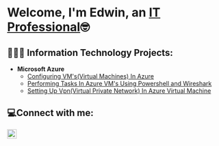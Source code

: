 <h1>Welcome, I'm Edwin, an <a href="https://linkedin.com/in/Josh">IT Professional</a>🤓</h1>

<h2>👨🏾‍💻 Information Technology Projects:</h2>

- <b>Microsoft Azure</b>
  - [Configuring VM's(Virtual Machines) In Azure](https://github.com/EdwinLamarWalker/configure-VM)
  - [Performing Tasks In Azure VM's Using Powershell and Wireshark](https://github.com/EdwinLamarWalker/azure-tasks-wireshark)
  - [Setting Up Vpn(Virtual Private Network) In Azure Virtual Machine](https://github.com/EdwinLamarWalker/Virtual-private-network)
<h2>💻Connect with me:</h2>


[<img align="left" alt="Josh | LinkedIn" width="22px" src="https://cdn.jsdelivr.net/npm/simple-icons@v3/icons/linkedin.svg" />][linkedin]



[linkedin]: https://linkedin.com/in/edwin-walker-892720291
